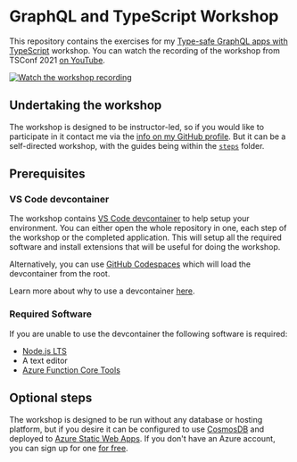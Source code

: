 # GraphQL and TypeScript Workshop

This repository contains the exercises for my [Type-safe GraphQL apps with TypeScript](https://www.aaron-powell.com/talks/type-safe-graphql-apps-with-typescript-workshop/) workshop. You can watch the recording of the workshop from TSConf 2021 [on YouTube](https://www.youtube.com/watch?v=s2tUrLLdrT8).

[![Watch the workshop recording](https://img.youtube.com/vi/s2tUrLLdrT8/0.jpg)](https://www.youtube.com/watch?v=s2tUrLLdrT8)

## Undertaking the workshop

The workshop is designed to be instructor-led, so if you would like to participate in it contact me via the [info on my GitHub profile](https://github.com/aaronpowell). But it can be a self-directed workshop, with the guides being within the [`steps`](steps) folder.

## Prerequisites

### VS Code devcontainer

The workshop contains [VS Code devcontainer](https://code.visualstudio.com/docs/remote/containers?WT.mc_id=javascript-13112-aapowell) to help setup your environment. You can either open the whole repository in one, each step of the workshop or the completed application. This will setup all the required software and install extensions that will be useful for doing the workshop.

Alternatively, you can use [GitHub Codespaces](https://github.com/codespaces) which will load the devcontainer from the root.

Learn more about why to use a devcontainer [here](https://www.aaron-powell.com/posts/2021-03-08-your-open-source-project-needs-a-dev-container-heres-why/).

### Required Software

If you are unable to use the devcontainer the following software is required:

- [Node.js LTS](https://nodejs.org/en/download/)
- A text editor
- [Azure Function Core Tools](https://docs.microsoft.com/azure/azure-functions/functions-run-local?WT.mc_id=javascript-13112-aapowell#v2)

## Optional steps

The workshop is designed to be run without any database or hosting platform, but if you desire it can be configured to use [CosmosDB](https://docs.microsoft.com/azure/cosmos-db/serverless?WT.mc_id=javascript-13112-aapowell) and deployed to [Azure Static Web Apps](https://docs.microsoft.com/azure/static-web-apps/?WT.mc_id=javascript-13112-aapowell). If you don't have an Azure account, you can sign up for one [for free](https://azure.microsoft.com/free/?WT.mc_id=javascript-13112-aapowell).
